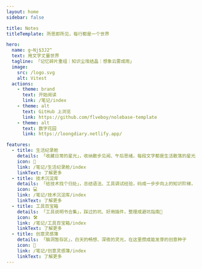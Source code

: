 ```yaml
---
layout: home
sidebar: false

title: Notes
titleTemplate: 所思即所见，每行都是一个世界

hero:
  name: g~Nj$3J2^
  text: 用文字丈量世界
  tagline: 「记忆碎片重组｜知识尘埃结晶｜想象云雾成雨」
  image:
    src: /logo.svg
    alt: Vitest
  actions:
    - theme: brand
      text: 开始阅读
      link: /笔记/index
    - theme: alt
      text: GitHub 上浏览
      link: https://github.com/flveboy/nolebase-template
    - theme: alt
      text: 数字花园
      link: https://loongdiary.netlify.app/

features:
  - title: 生活纪录舱
    details: 「收藏日常的星光」，收纳散步见闻、午后思绪，每段文字都是生活散落的星光碎片
    icon: 📝
    link: /笔记/生活纪录舱/index
    linkText: 了解更多
  - title: 技术沉淀库
    details: 「给技术找个归处」，总结语法、工具调试经验，码成一步步向上的知识阶梯，一站式沉淀技能
    icon: 💻
    link: /笔记/技术沉淀库/index
    linkText: 了解更多
  - title: 工具百宝箱
    details: 「工具说明书合集」，踩过的坑、好用插件，整理成避坑指南📕
    icon: 🛠
    link: /笔记/工具百宝箱/index
    linkText: 了解更多
  - title: 创意灵感簿
    details: 「脑洞暂存区」，白天的畅想、深夜的灵光，在这里攒成能发芽的创意种子
    icon: 📒
    link: /笔记/创意灵感簿/index
    linkText: 了解更多
---
```


<HomePage />
